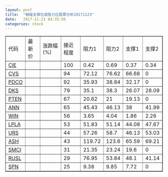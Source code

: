 ```yaml
---
layout: post
title:  "触碰支撑位或阻力位股票分析20171123"
date:   2017-11-23 04:35:56
categories: stock
---
```

<script type="text/javascript">
var stockList = []
stockList.push('gb_cie');
stockList.push('gb_cvs');
stockList.push('gb_pdco');
stockList.push('gb_dks');
stockList.push('gb_pten');
stockList.push('gb_ann');
stockList.push('gb_win');
stockList.push('gb_lpla');
stockList.push('gb_urs');
stockList.push('gb_ash');
stockList.push('gb_smci');
stockList.push('gb_rusl');
stockList.push('gb_spn');
</script>
<table border="1">
 <tr>
 <td>代码</td>
 <td>最新价</td>
 <td>涨跌幅(%)</td>
 <td>接近程度</td>
 <td>阻力1</td>
 <td>阻力2</td>
 <td>支撑1</td>
 <td>支撑2</td>
</tr>
  <tr id="cie" class="red">
  <td><a href="http://stock.finance.sina.com.cn/usstock/quotes/CIE.html" target="_blank">CIE</a></td><td></td><td></td><td>100</td><td>0.42</td><td>0.69</td><td>0.37</td><td>0.34</td></tr>
  <tr id="cvs" class="red">
  <td><a href="http://stock.finance.sina.com.cn/usstock/quotes/CVS.html" target="_blank">CVS</a></td><td></td><td></td><td>94</td><td>72.12</td><td>76.62</td><td>66.68</td><td>0</td></tr>
  <tr id="pdco" class="red">
  <td><a href="http://stock.finance.sina.com.cn/usstock/quotes/PDCO.html" target="_blank">PDCO</a></td><td></td><td></td><td>92</td><td>35.93</td><td>38.84</td><td>32.17</td><td>0</td></tr>
  <tr id="dks" class="green">
  <td><a href="http://stock.finance.sina.com.cn/usstock/quotes/DKS.html" target="_blank">DKS</a></td><td></td><td></td><td>79</td><td>35.1</td><td>38.3</td><td>26.07</td><td>28.09</td></tr>
  <tr id="pten" class="red">
  <td><a href="http://stock.finance.sina.com.cn/usstock/quotes/PTEN.html" target="_blank">PTEN</a></td><td></td><td></td><td>67</td><td>20.62</td><td>21</td><td>19.13</td><td>0</td></tr>
  <tr id="ann" class="red">
  <td><a href="http://stock.finance.sina.com.cn/usstock/quotes/ANN.html" target="_blank">ANN</a></td><td></td><td></td><td>65</td><td>45.43</td><td>46.13</td><td>38</td><td>41.99</td></tr>
  <tr id="win" class="green">
  <td><a href="http://stock.finance.sina.com.cn/usstock/quotes/WIN.html" target="_blank">WIN</a></td><td></td><td></td><td>56</td><td>3.65</td><td>4.04</td><td>1.86</td><td>2.26</td></tr>
  <tr id="lpla" class="red">
  <td><a href="http://stock.finance.sina.com.cn/usstock/quotes/LPLA.html" target="_blank">LPLA</a></td><td></td><td></td><td>53</td><td>51.83</td><td>51.14</td><td>44.08</td><td>47.67</td></tr>
  <tr id="urs" class="green">
  <td><a href="http://stock.finance.sina.com.cn/usstock/quotes/URS.html" target="_blank">URS</a></td><td></td><td></td><td>44</td><td>57.26</td><td>58.7</td><td>46.13</td><td>53.03</td></tr>
  <tr id="ash" class="green">
  <td><a href="http://stock.finance.sina.com.cn/usstock/quotes/ASH.html" target="_blank">ASH</a></td><td></td><td></td><td>43</td><td>119.72</td><td>123.6</td><td>65.59</td><td>69.21</td></tr>
  <tr id="smci" class="red">
  <td><a href="http://stock.finance.sina.com.cn/usstock/quotes/SMCI.html" target="_blank">SMCI</a></td><td></td><td></td><td>31</td><td>21.35</td><td>23.24</td><td>19.6</td><td>0</td></tr>
  <tr id="rusl" class="green">
  <td><a href="http://stock.finance.sina.com.cn/usstock/quotes/RUSL.html" target="_blank">RUSL</a></td><td></td><td></td><td>29</td><td>76.95</td><td>53.84</td><td>48.1</td><td>41.14</td></tr>
  <tr id="spn" class="red">
  <td><a href="http://stock.finance.sina.com.cn/usstock/quotes/SPN.html" target="_blank">SPN</a></td><td></td><td></td><td>25</td><td>9.38</td><td>9.85</td><td>7.72</td><td>0</td></tr>
</table>
